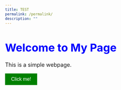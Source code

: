 ```yaml
---
title: TEST
permalink: /permalink/
description: ""
---
```

<style>
		.heading {
				color: blue;
				font-size: 36px;
		}

		.paragraph {
				font-size: 18px;
		}

		.button {
				background-color: green;
				color: white;
				border: none;
				padding: 10px 20px;
				font-size: 16px;
				cursor: pointer;
		}
</style>



<h1 class="heading">Welcome to My Page</h1>
<p class="paragraph">This is a simple webpage.</p>
<button class="button">Click me!</button>

